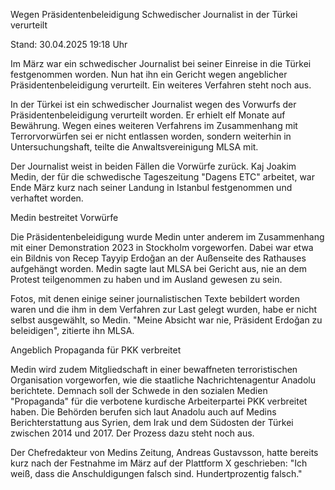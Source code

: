 
Wegen Präsidentenbeleidigung
Schwedischer Journalist in der Türkei verurteilt


Stand: 30.04.2025 19:18 Uhr


Im März war ein schwedischer Journalist bei seiner Einreise in die Türkei festgenommen worden. Nun hat ihn ein Gericht wegen angeblicher Präsidentenbeleidigung verurteilt. Ein weiteres Verfahren steht noch aus.



In der Türkei ist ein schwedischer Journalist wegen des Vorwurfs der Präsidentenbeleidigung verurteilt worden. Er erhielt elf Monate auf Bewährung. Wegen eines weiteren Verfahrens im Zusammenhang mit Terrorvorwürfen sei er nicht entlassen worden, sondern weiterhin in Untersuchungshaft, teilte die Anwaltsvereinigung MLSA mit.


Der Journalist weist in beiden Fällen die Vorwürfe zurück. Kaj Joakim Medin, der für die schwedische Tageszeitung "Dagens ETC" arbeitet, war Ende März kurz nach seiner Landung in Istanbul festgenommen und verhaftet worden. 

Medin bestreitet Vorwürfe


Die Präsidentenbeleidigung wurde Medin unter anderem im Zusammenhang mit einer Demonstration 2023 in Stockholm vorgeworfen. Dabei war etwa ein Bildnis von Recep Tayyip Erdoğan an der Außenseite des Rathauses aufgehängt worden. Medin sagte laut MLSA bei Gericht aus, nie an dem Protest teilgenommen zu haben und im Ausland gewesen zu sein.


Fotos, mit denen einige seiner journalistischen Texte bebildert worden waren und die ihm in dem Verfahren zur Last gelegt wurden, habe er nicht selbst ausgewählt, so Medin. "Meine Absicht war nie, Präsident Erdoğan zu beleidigen", zitierte ihn MLSA.

Angeblich Propaganda für PKK verbreitet


Medin wird zudem Mitgliedschaft in einer bewaffneten terroristischen Organisation vorgeworfen, wie die staatliche Nachrichtenagentur Anadolu berichtete. Demnach soll der Schwede in den sozialen Medien "Propaganda" für die verbotene kurdische Arbeiterpartei PKK verbreitet haben. Die Behörden berufen sich laut Anadolu auch auf Medins Berichterstattung aus Syrien, dem Irak und dem Südosten der Türkei zwischen 2014 und 2017. Der Prozess dazu steht noch aus.


Der Chefredakteur von Medins Zeitung, Andreas Gustavsson, hatte bereits kurz nach der Festnahme im März auf der Plattform X geschrieben: "Ich weiß, dass die Anschuldigungen falsch sind. Hundertprozentig falsch."

